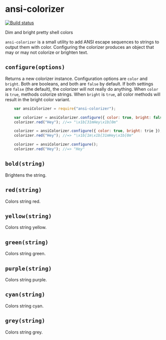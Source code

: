 # ansi-colorizer

[![Build status](https://secure.travis-ci.org/busterjs/ansi-colorizer.png?branch=master)](http://travis-ci.org/busterjs/ansi-colorizer)

Dim and bright pretty shell colors


`ansi-colorizer` is a small utility to add ANSI escape sequences to strings to
output them with color. Configuring the colorizer produces an object that may
or may not colorize or brighten text.

`configure(options)`
--------------------

Returns a new colorizer instance. Configuration options are `color` and
`bright`. Both are booleans, and both are `false` by default. If both
settings are `false` (the default), the colorizer will not really do anything.
When `color` is `true`, methods colorize strings. When `bright` is
`true`, all color methods will result in the bright color variant.

```javascript
    var ansiColorizer = require("ansi-colorizer");

    var colorizer = ansiColorizer.configure({ color: true, bright: false });
    colorizer.red("Hey"); //=> "\x1b[31mHey\x1b[0m"

    colorizer = ansiColorizer.configure({ color: true, bright: trie });
    colorizer.red("Hey"); //=> "\x1b[1m\x1b[31mHey\x1b[0m"

    colorizer = ansiColorizer.configure();
    colorizer.red("Hey"); //=> "Hey"
```    

`bold(string)`
--------------

Brightens the string.


`red(string)`
-------------

Colors string red.

`yellow(string)`
----------------

Colors string yellow.

`green(string)`
---------------

Colors string green.

`purple(string)`
----------------

Colors string purple.

`cyan(string)`
--------------

Colors string cyan.

`grey(string)`
--------------

Colors string grey.
